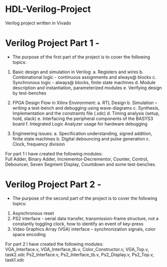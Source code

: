 # HDL-Verilog-Project
Verilog project written in Vivado

# Verilog Project Part 1 - 

* The purpose of the first part of the project is to cover the following topics:

1. Basic design and simulation in Verilog:
  a. Registers and wires
  b. Combinational logic - continuous assignments and always@ blocks
  c. Synchronous logic - always@ blocks, finite state machines
  d. Module description and instantiation, parameterized modules
  e. Verifying design by test-benches

2. FPGA Design Flow in Xilinx Environment:
  a. RTL Design 
  b. Simulation – writing a test-bench and debugging using wave-diagrams
  c. Synthesis, Implementation and the constraints file (.xdc)
  d. Timing analysis (setup, hold, slack)
  e. Interfacing the peripheral components of the BASYS3 board
  f. Integrated Logic Analyzer usage for hardware debugging

3. Engineering issues:
  a. Specification understanding, signed addition, finite state machines
  b. Digital debouncing and pulse generation
  c. Clock, frequency division

For part 1 I have created the following modules:  
Full Adder, Binary Adder, Incrementor-Decrementor, Counter, 
Control, Debouncer, Seven Segment Display, Countdown and some test-benches. 


# Verilog Project Part 2 - 

* The purpose of the second part of the project is to cover the following topics:

1. Asynchronous reset
2. PS2 interface - serial data transfer, transmission-frame structure, not a constantly toggling clock, how to identify an event of key-press
3. Video Graphics Array (VGA) interface – synchronization signals, color space encoding

For part 2 I have created the following modules:  
VGA_Interface.v, VGA_Interface_tb.v, Color_Constructor.v, VGA_Top.v, task2.xdc
Ps2_Interface.v, Ps2_Interface_tb.v, Ps2_Display.v, Ps2_Top.v, task1.xdc
